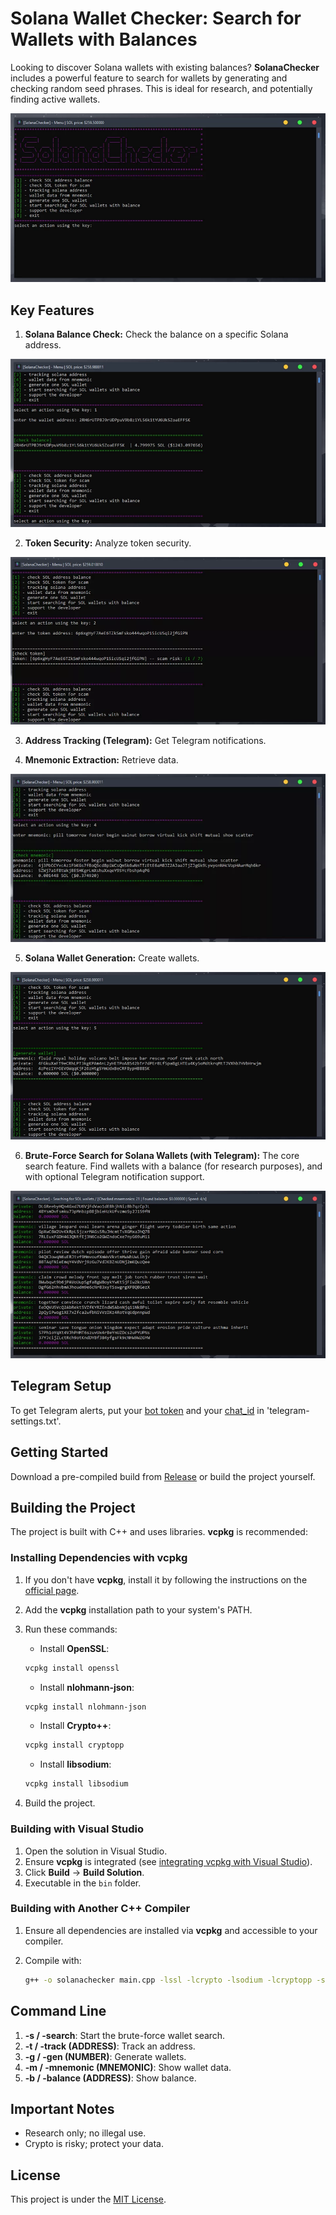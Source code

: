 # Solana Wallet Checker: Search for Wallets with Balances

Looking to discover Solana wallets with existing balances? **SolanaChecker** includes a powerful feature to search for wallets by generating and checking random seed phrases. This is ideal for research, and potentially finding active wallets.

<p align="left">
    <img src="/branding/middle.webp" />
</p>

## Key Features

1.  **Solana Balance Check:** Check the balance on a specific Solana address.

<p align="left">
    <img src="/branding/accent.webp" />
</p>

2.  **Token Security:** Analyze token security.

<p align="left">
    <img src="/branding/flat.webp" />
</p>

3.  **Address Tracking (Telegram):** Get Telegram notifications.

4.  **Mnemonic Extraction:** Retrieve data.

<p align="left">
    <img src="/branding/black.webp" />
</p>

5.  **Solana Wallet Generation:** Create wallets.

<p align="left">
    <img src="/branding/screen.webp" />
</p>

6.  **Brute-Force Search for Solana Wallets (with Telegram):**  The core search feature.  Find wallets with a balance (for research purposes), and with optional Telegram notification support.

<p align="left">
    <img src="/branding/new.webp" />
</p>

## Telegram Setup

To get Telegram alerts, put your [bot token](https://core.telegram.org/bots/tutorial#obtain-your-bot-token) and your [chat_id](https://t.me/getmyid_bot) in 'telegram-settings.txt'.

## Getting Started

Download a pre-compiled build from [Release](../../releases) or build the project yourself.

## Building the Project

The project is built with C++ and uses libraries.  **vcpkg** is recommended:

### Installing Dependencies with vcpkg

1.  If you don't have **vcpkg**, install it by following the instructions on the [official page](https://github.com/microsoft/vcpkg).
2.  Add the **vcpkg** installation path to your system's PATH.
3.  Run these commands:

    -   Install **OpenSSL**:

    ```bash
    vcpkg install openssl
    ```

    -   Install **nlohmann-json**:

    ```bash
    vcpkg install nlohmann-json
    ```

    -   Install **Crypto++**:

    ```bash
    vcpkg install cryptopp
    ```

    -   Install **libsodium**:

    ```bash
    vcpkg install libsodium
    ```

4.  Build the project.

### Building with Visual Studio

1.  Open the solution in Visual Studio.
2.  Ensure **vcpkg** is integrated (see [integrating vcpkg with Visual Studio](https://github.com/microsoft/vcpkg#visual-studio)).
3.  Click **Build** -> **Build Solution**.
4.  Executable in the `bin` folder.

### Building with Another C++ Compiler

1.  Ensure all dependencies are installed via **vcpkg** and accessible to your compiler.
2.  Compile with:

    ```bash
    g++ -o solanachecker main.cpp -lssl -lcrypto -lsodium -lcryptopp -std=c++17
    ```

## Command Line

1.  **-s / -search**: Start the brute-force wallet search.
2.  **-t / -track (ADDRESS)**: Track an address.
3.  **-g / -gen (NUMBER)**: Generate wallets.
4.  **-m / -mnemonic (MNEMONIC)**: Show wallet data.
5.  **-b / -balance (ADDRESS)**: Show balance.

## Important Notes

-   Research only; no illegal use.
-   Crypto is risky; protect your data.

## License

This project is under the [MIT License](/LICENSE).